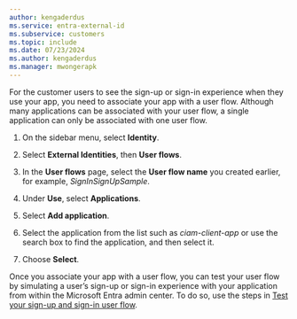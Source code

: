 ```yaml
---
author: kengaderdus
ms.service: entra-external-id
ms.subservice: customers
ms.topic: include
ms.date: 07/23/2024
ms.author: kengaderdus
ms.manager: mwongerapk
---
```

For the customer users to see the sign-up or sign-in experience when they use your app, you need to associate your app with a user flow. Although many applications can be associated with your user flow, a single application can only be associated with one user flow.

1. On the sidebar menu, select **Identity**.

1. Select **External Identities**, then **User flows**.

1. In the **User flows** page, select the **User flow name** you created earlier, for example, *SignInSignUpSample*.

1. Under **Use**, select **Applications**.

1. Select **Add application**.
   <!--[Screenshot the shows how to associate an application to a user flow.](media/20-create-user-flow-add-application.png)-->

1. Select the application from the list such as *ciam-client-app* or use the search box to find the application, and then select it.

1. Choose **Select**. 

Once you associate your app with a user flow, you can test your user flow by simulating a user’s sign-up or sign-in experience with your application from within the Microsoft Entra admin center. To do so, use the steps in [Test your sign-up and sign-in user flow](../../how-to-test-user-flows.md). 